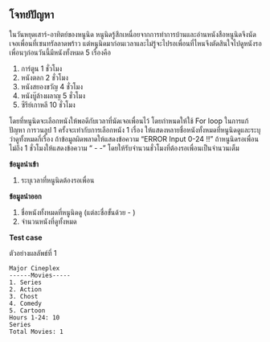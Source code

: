 ## โจทย์ปัญหา

ในวันหยุดเสาร์-อาทิตย์ของหนูนิด หนูนิดรู้สึกเหนื่อยจากการทำการบ้านและอ่านหนังสือหนูนิดจึงนัดเจอเพื่อนที่เซนทรัลลาดพร้าว แต่หนูนิดมาก่อนเวลาและไม่รู้จะไปรอเพื่อนที่ไหนจึงตัดสินใจไปดูหนังรอเพื่อนๆก่อนวันนี้มีหนังทั้งหมด 5 เรื่องคือ

1.  การ์ตูน 1 ชั่วโมง
2.  หนังตลก 2 ชั่วโมง
3.  หนังสยองขวัญ 4 ชั่วโมง
4.  หนังบู๊ล้างผลาญ 5 ชั่วโมง
5.  ซีรีย์เกาหลี 10 ชั่วโมง

โดยที่หนูนิดจะเลือกหนังให้พอดีกับเวลาที่นัดเจอเพื่อนไว้ โดยกำหนดให้ใช้ For loop ในการแก้ปัญหา  การวนลูป 1 ครั้งจะเท่ากับการเลือกหนัง 1 เรื่อง ให้แสดงหลายชื่อหนังทั้งหมดที่หนูนิดดูและระบุว่าดูทั้งหมดกี่เรื่อง  ถ้าข้อมูลผิดพลาดให้แสดงข้อความ “ERROR Input 0-24 !!” ถ้าหนูนิดรอเพื่อนไม่ถึง 1 ชั่วโมงให้แสดงข้อความ “ - -”  โดยให้รับจำนวนชั่วโมงที่ต้องรอเพื่อนเป็นจำนวนเต็ม

**ข้อมูลนำเข้า**

1.  ระบุเวลาที่หนูนิดต้องรอเพื่อน

**ข้อมูลนำออก**

1.  ชื่อหนังทั้งหมดที่หนูนิดดู (แต่ละชื่อขั้นด้วย - )
2.  จำนวนหนังที่ดูทั้งหมด

**Test case**

ตัวอย่างผลลัพธ์ที่ 1
```
Major Cineplex
------Movies-----
1. Series
2. Action
3. Chost
4. Comedy  
5. Cartoon
Hours 1-24: 10
Series
Total Movies: 1
```
